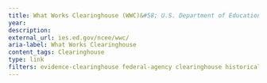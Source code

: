 ```yaml
---
title: What Works Clearinghouse (WWC)&#58; U.S. Department of Education
year: 
description: 
external_url: ies.ed.gov/ncee/wwc/
aria-label: What Works Clearinghouse
content_tags: Clearinghouse
type: link
filters: evidence-clearinghouse federal-agency clearinghouse historical
---
```

